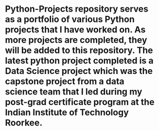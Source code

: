 # Python-Projects repository serves as a portfolio of various Python projects that I have worked on. As more projects are completed, they will be added to this repository. The latest python project completed is a Data Science project which was the capstone project from a data science team that I led during my post-grad certificate program at the Indian Institute of Technology Roorkee.
